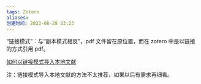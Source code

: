 ```yaml
---
tags: Zotero
aliases: 
创建时间: 2023-08-28 23:23
---
```


“链接模式”：与“副本模式相反”，pdf 文件留在原位置，而在 zotero 中是以链接的方式引用 pdf。

[如何以链接模式导入本地文献](https://www.bilibili.com/video/BV1i14y1f7E9?t=1.8&p=3)

注：链接模式导入本地文献的方法不太推荐，如果以后有需求再细看。